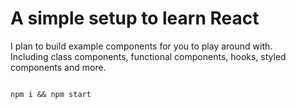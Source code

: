 # A simple setup to learn React

I plan to build example components for you to play around with.<br/>
Including class components, functional components, hooks, styled components and more.

<code>
npm i && npm start
</code>
